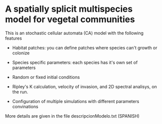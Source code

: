 # A spatially splicit multispecies model for vegetal communities

This is an stochastic cellular automata (CA) model with the following features

* Habitat patches: you can define patches where species can't growth or colonize

* Species specific parameters: each species has it's own set of parameters

* Random or fixed initial conditions

* Ripley's K calculation, velocity of invasion, and 2D spectral analisys, on the run. 

* Configuration of multiple simulations with different parameters convinations

More details are given in the file descripcionModelo.txt (SPANISH)